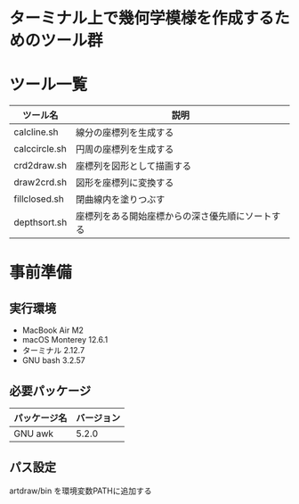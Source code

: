 # ターミナル上で幾何学模様を作成するためのツール群

# ツール一覧

| ツール名             | 説明                                                                           |
| -------------------- | ------------------------------------------------------------------------------ |
| calcline.sh          | 線分の座標列を生成する                                                         |
| calccircle.sh        | 円周の座標列を生成する                                                         |
| crd2draw.sh          | 座標列を図形として描画する                                                     |
| draw2crd.sh          | 図形を座標列に変換する                                                         |
| fillclosed.sh        | 閉曲線内を塗りつぶす                                                           |
| depthsort.sh         | 座標列をある開始座標からの深さ優先順にソートする                               |

# 事前準備
## 実行環境

- MacBook Air M2
- macOS Monterey 12.6.1
- ターミナル 2.12.7
- GNU bash 3.2.57

## 必要パッケージ

| パッケージ名 | バージョン |
| ------------ | ---------- |
| GNU awk      | 5.2.0      |

## パス設定

artdraw/bin を環境変数PATHに追加する
